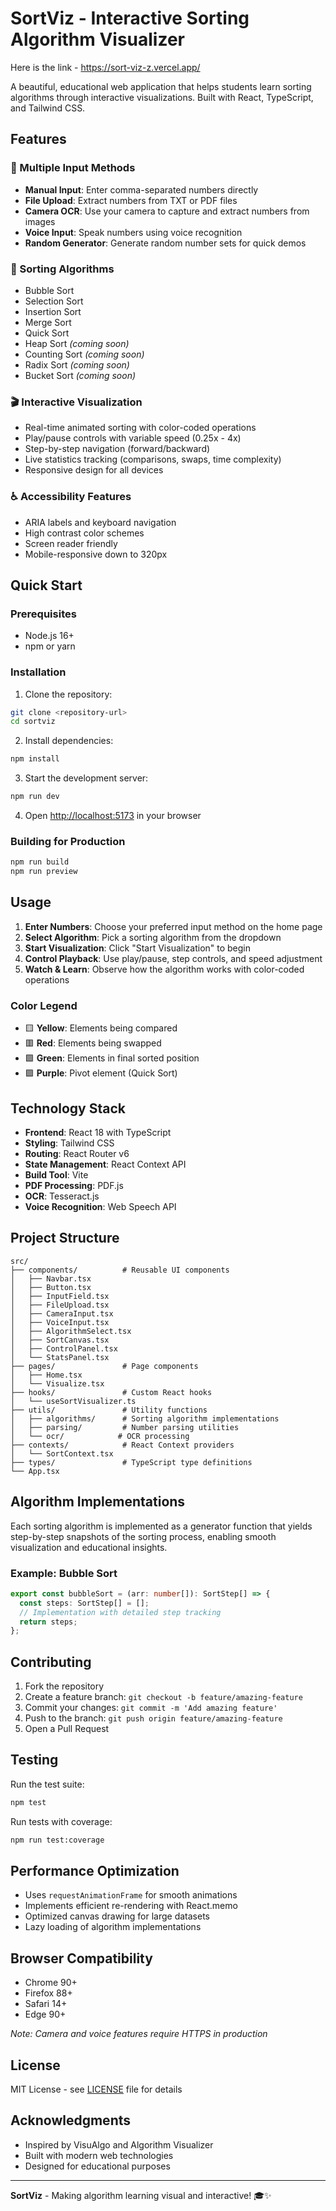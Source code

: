 # SortViz - Interactive Sorting Algorithm Visualizer

Here is the link - https://sort-viz-z.vercel.app/

A beautiful, educational web application that helps students learn sorting algorithms through interactive visualizations. Built with React, TypeScript, and Tailwind CSS.

## Features

### 🎯 Multiple Input Methods
- **Manual Input**: Enter comma-separated numbers directly
- **File Upload**: Extract numbers from TXT or PDF files
- **Camera OCR**: Use your camera to capture and extract numbers from images
- **Voice Input**: Speak numbers using voice recognition
- **Random Generator**: Generate random number sets for quick demos

### 🧮 Sorting Algorithms
- Bubble Sort
- Selection Sort  
- Insertion Sort
- Merge Sort
- Quick Sort
- Heap Sort *(coming soon)*
- Counting Sort *(coming soon)*
- Radix Sort *(coming soon)*
- Bucket Sort *(coming soon)*

### 🎬 Interactive Visualization
- Real-time animated sorting with color-coded operations
- Play/pause controls with variable speed (0.25x - 4x)
- Step-by-step navigation (forward/backward)
- Live statistics tracking (comparisons, swaps, time complexity)
- Responsive design for all devices

### ♿ Accessibility Features
- ARIA labels and keyboard navigation
- High contrast color schemes
- Screen reader friendly
- Mobile-responsive down to 320px

## Quick Start

### Prerequisites
- Node.js 16+ 
- npm or yarn

### Installation

1. Clone the repository:
```bash
git clone <repository-url>
cd sortviz
```

2. Install dependencies:
```bash
npm install
```

3. Start the development server:
```bash
npm run dev
```

4. Open [http://localhost:5173](http://localhost:5173) in your browser

### Building for Production

```bash
npm run build
npm run preview
```

## Usage

1. **Enter Numbers**: Choose your preferred input method on the home page
2. **Select Algorithm**: Pick a sorting algorithm from the dropdown
3. **Start Visualization**: Click "Start Visualization" to begin
4. **Control Playback**: Use play/pause, step controls, and speed adjustment
5. **Watch & Learn**: Observe how the algorithm works with color-coded operations

### Color Legend
- 🟨 **Yellow**: Elements being compared
- 🟥 **Red**: Elements being swapped
- 🟩 **Green**: Elements in final sorted position
- 🟪 **Purple**: Pivot element (Quick Sort)

## Technology Stack

- **Frontend**: React 18 with TypeScript
- **Styling**: Tailwind CSS
- **Routing**: React Router v6
- **State Management**: React Context API
- **Build Tool**: Vite
- **PDF Processing**: PDF.js
- **OCR**: Tesseract.js
- **Voice Recognition**: Web Speech API

## Project Structure

```
src/
├── components/          # Reusable UI components
│   ├── Navbar.tsx
│   ├── Button.tsx
│   ├── InputField.tsx
│   ├── FileUpload.tsx
│   ├── CameraInput.tsx
│   ├── VoiceInput.tsx
│   ├── AlgorithmSelect.tsx
│   ├── SortCanvas.tsx
│   ├── ControlPanel.tsx
│   └── StatsPanel.tsx
├── pages/               # Page components
│   ├── Home.tsx
│   └── Visualize.tsx
├── hooks/               # Custom React hooks
│   └── useSortVisualizer.ts
├── utils/               # Utility functions
│   ├── algorithms/      # Sorting algorithm implementations
│   ├── parsing/         # Number parsing utilities
│   └── ocr/            # OCR processing
├── contexts/            # React Context providers
│   └── SortContext.tsx
├── types/               # TypeScript type definitions
└── App.tsx
```

## Algorithm Implementations

Each sorting algorithm is implemented as a generator function that yields step-by-step snapshots of the sorting process, enabling smooth visualization and educational insights.

### Example: Bubble Sort
```typescript
export const bubbleSort = (arr: number[]): SortStep[] => {
  const steps: SortStep[] = [];
  // Implementation with detailed step tracking
  return steps;
};
```

## Contributing

1. Fork the repository
2. Create a feature branch: `git checkout -b feature/amazing-feature`
3. Commit your changes: `git commit -m 'Add amazing feature'`
4. Push to the branch: `git push origin feature/amazing-feature`
5. Open a Pull Request

## Testing

Run the test suite:
```bash
npm test
```

Run tests with coverage:
```bash
npm run test:coverage
```

## Performance Optimization

- Uses `requestAnimationFrame` for smooth animations
- Implements efficient re-rendering with React.memo
- Optimized canvas drawing for large datasets
- Lazy loading of algorithm implementations

## Browser Compatibility

- Chrome 90+
- Firefox 88+
- Safari 14+
- Edge 90+

*Note: Camera and voice features require HTTPS in production*

## License

MIT License - see [LICENSE](LICENSE) file for details

## Acknowledgments

- Inspired by VisuAlgo and Algorithm Visualizer
- Built with modern web technologies
- Designed for educational purposes

---

**SortViz** - Making algorithm learning visual and interactive! 🎓✨
